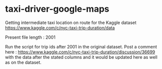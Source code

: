 # taxi-driver-google-maps
Getting intermediate taxi location on route for the Kaggle dataset https://www.kaggle.com/c/nyc-taxi-trip-duration/data

Present file length : 2001

Run the script for trip ids after 2001 in the original dataset. Post a comment here : https://www.kaggle.com/c/nyc-taxi-trip-duration/discussion/36699 with the data after the stated columns and it would be updated here as well as on the dataset.
